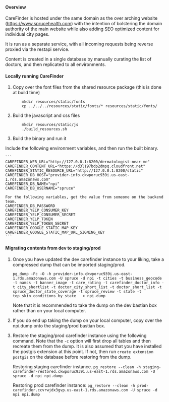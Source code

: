 #### Overview

CareFinder is hosted under the same domain as the over arching website (https://www.sprucehealth.com) with the intention of bolstering the domain authority of the main website while also adding SEO optimized content for individual city pages.

It is run as a separate service, with all incoming requests being reverse proxied via the restapi service.

Content is created in a single database by manually curating the list of doctors, and then replicated to all environments.

#### Locally running CareFinder

1. Copy over the font files from the shared resource package (this is done at build time)
	```
		mkdir resources/static/fonts
		cp ../../../resources/static/fonts/* resources/static/fonts/
	```

2. Build the javascript and css files 
	```
		mkdir resources/static/js 
		./build_resources.sh
	```

3. Build the binary and run it

Include the following environment variables, and then run the built binary.

	```
	CAREFINDER_WEB_URL="http://127.0.0.1:8200/dermatologist-near-me"
	CAREFINDER_CONTENT_URL="https://d3l197bdp2dmpq.cloudfront.net"
	CAREFINDER_STATIC_RESOURCE_URL="http://127.0.0.1:8200/static"
	CAREFINDER_DB_HOST="provider-info.ckwporuc939i.us-east-1.rds.amazonaws.com"
	CAREFINDER_DB_NAME="npi"
	CAREFINDER_DB_USERNAME="spruce"

	For the following variables, get the value from someone on the backend team.
	CAREFINDER_DB_PASSWORD
	CAREFINDER_YELP_CONSUMER_KEY
	CAREFINDER_YELP_CONSUMER_SECRET
	CAREFINDER_YELP_TOKEN
	CAREFINDER_YELP_TOKEN_SECRET
	CAREFINDER_GOOGLE_STATIC_MAP_KEY
	CAREFINDER_GOOGLE_STATIC_MAP_URL_SIGNING_KEY
	```


#### Migrating contents from dev to staging/prod

1. Once you have updated the dev carefinder instance to your liking, take a compressed dump that can be imported staging/prod.

	```
	pg_dump -Fc -O -h provider-info.ckwporuc939i.us-east-1.rds.amazonaws.com -U spruce -d npi -t cities -t business_geocode -t namcs -t banner_image -t care_rating -t carefinder_doctor_info -t city_shortlist -t doctor_city_short_list -t doctor_short_list -t spruce_doctor_state_coverage -t spruce_review -t state -t top_skin_conditions_by_state   > npi.dump
	```

	Note that it is recommended to take the dump on the dev bastian box rather than on your local computer.

2. If you do end up taking the dump on your local computer, copy over the npi.dump onto the staging/prod bastian box.

3. Restore the staging/prod carefinder instance using the following command. Note that the `-c` option will first drop all tables and then recreate them from the dump. It is also assumed that you have installed the postgis extension at this point. If not, then run `create extension postgis` on the database before restoring from the dump.

	Restoring staging carefinder instance.
		```
		pg_restore --clean -h staging-carefinder-restored.ckwporuc939i.us-east-1.rds.amazonaws.com -U spruce -d npi npi.dump
		```

	Restoring prod carefinder instance:
		```
		pg_restore --clean -h prod-carefinder.ccvrwjdx3gvp.us-east-1.rds.amazonaws.com -U spruce -d npi npi.dump
		```

